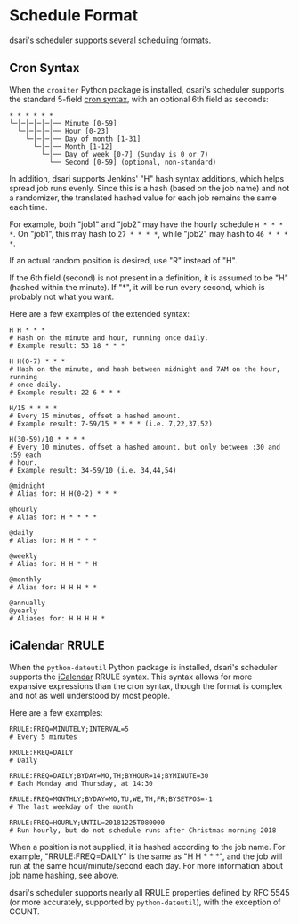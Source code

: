 # Schedule Format

dsari's scheduler supports several scheduling formats.

## Cron Syntax

When the `croniter` Python package is installed, dsari's scheduler supports the standard 5-field [cron syntax](https://en.wikipedia.org/wiki/Cron), with an optional 6th field as seconds:

    * * * * * *
    └─│─│─│─│─│── Minute [0-59]
      └─│─│─│─│── Hour [0-23]
        └─│─│─│── Day of month [1-31]
          └─│─│── Month [1-12]
            └─│── Day of week [0-7] (Sunday is 0 or 7)
              └── Second [0-59] (optional, non-standard)

In addition, dsari supports Jenkins' "H" hash syntax additions, which helps spread job runs evenly.
Since this is a hash (based on the job name) and not a randomizer, the translated hashed value for each job remains the same each time.

For example, both "job1" and "job2" may have the hourly schedule `H * * * *`.
On "job1", this may hash to `27 * * * *`, while "job2" may hash to `46 * * * *`.

If an actual random position is desired, use "R" instead of "H".

If the 6th field (second) is not present in a definition, it is assumed to be "H" (hashed within the minute).
If "*", it will be run every second, which is probably not what you want.

Here are a few examples of the extended syntax:

    H H * * *
    # Hash on the minute and hour, running once daily.
    # Example result: 53 18 * * *
    
    H H(0-7) * * *
    # Hash on the minute, and hash between midnight and 7AM on the hour, running
    # once daily.
    # Example result: 22 6 * * *
    
    H/15 * * * *
    # Every 15 minutes, offset a hashed amount.
    # Example result: 7-59/15 * * * * (i.e. 7,22,37,52)
    
    H(30-59)/10 * * * *
    # Every 10 minutes, offset a hashed amount, but only between :30 and :59 each
    # hour.
    # Example result: 34-59/10 (i.e. 34,44,54)

    @midnight
    # Alias for: H H(0-2) * * *

    @hourly
    # Alias for: H * * * *

    @daily
    # Alias for: H H * * *

    @weekly
    # Alias for: H H * * H

    @monthly
    # Alias for: H H H * *

    @annually
    @yearly
    # Aliases for: H H H H *

## iCalendar RRULE

When the `python-dateutil` Python package is installed, dsari's scheduler supports the [iCalendar](https://tools.ietf.org/html/rfc5545) RRULE syntax.
This syntax allows for more expansive expressions than the cron syntax, though the format is complex and not as well understood by most people.

Here are a few examples:

    RRULE:FREQ=MINUTELY;INTERVAL=5
    # Every 5 minutes

    RRULE:FREQ=DAILY
    # Daily

    RRULE:FREQ=DAILY;BYDAY=MO,TH;BYHOUR=14;BYMINUTE=30
    # Each Monday and Thursday, at 14:30

    RRULE:FREQ=MONTHLY;BYDAY=MO,TU,WE,TH,FR;BYSETPOS=-1
    # The last weekday of the month

    RRULE:FREQ=HOURLY;UNTIL=20181225T080000
    # Run hourly, but do not schedule runs after Christmas morning 2018

When a position is not supplied, it is hashed according to the job name.
For example, "RRULE:FREQ=DAILY" is the same as "H H * * *", and the job will run at the same hour/minute/second each day.
For more information about job name hashing, see above.

dsari's scheduler supports nearly all RRULE properties defined by RFC 5545 (or more accurately, supported by `python-dateutil`), with the exception of COUNT.
